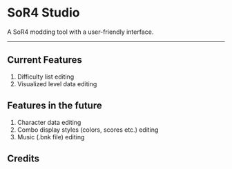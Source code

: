 # SoR4 Studio
A SoR4 modding tool with a user-friendly interface.

---

## Current Features

1. Difficulty list editing
2. Visualized level data editing

## Features in the future

1. Character data editing
2. Combo display styles (colors, scores etc.) editing
3. Music (.bnk file) editing

## Credits

